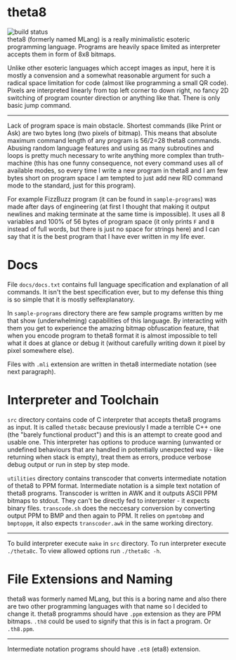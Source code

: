 # theta8
![build status](https://github.com/TheNeverMan/theta8/actions/workflows/c-cpp.yml/badge.svg)  
theta8 (formerly named MLang) is a really minimalistic esoteric programming language. Programs are heavily space limited as interpreter accepts them in form of 8x8 bitmaps.

Unlike other esoteric languages which accept images as input, here it is mostly a convension and a somewhat reasonable argument for such a radical space limitation for code (almost like programming a small QR code). Pixels are interpreted linearly from top left corner to down right, no fancy 2D switching of program counter direction or anything like that. There is only basic jump command.

 ---
Lack of program space is main obstacle. Shortest commands (like Print or Ask) are two bytes long (two pixels of bitmap).
This means that absolute maximum command length of any program is 56/2=28 theta8 commands.
Abusing random language features and using as many subroutines and loops is pretty much necessary to write anything more complex than truth-machine (this has one funny consequence, not every command uses all of available modes, so every time I write a new program in theta8 and I am few bytes short on program space I am tempted to just add new RID command mode to the standard, just for this program).

For example FizzBuzz program (it can be found in `sample-programs`) was made after days of engineering (at first I thought that making it output newlines and making terminate at the same time is impossible).
It uses all 8 variables and 100% of 56 bytes of program space (it only prints `F` and `B` instead of full words, but there is just no space for strings here) and I can say that it is the best program that I have ever written in my life ever.
# Docs
File `docs/docs.txt` contains full language specification and explanation of all commands. It isn't the best specification ever, but to my defense this thing is so simple that it is mostly selfexplanatory.

In `sample-programs` directory there are few sample programs written by me that show (underwhelming) capabilities of this language. By interacting with them you get to experience the amazing bitmap obfuscation feature, that when you encode program to theta8 format it is almost impossible to tell what it does at glance or debug it (without carefully writing down it pixel by pixel somewhere else).

Files with `.mli` extension are written in theta8 intermediate notation (see next paragraph).

# Interpreter and Toolchain
`src` directory contains code of C interpreter that accepts theta8 programs as input. It is called `theta8c` because previously I made a terrible C++ one (the "barely functional product") and this is an attempt to create good and usable one. This interpreter has options to produce warning (unwanted or undefined behaviours that are handled in potentially unexpected way - like returning when stack is empty), treat them as errors, produce verbose debug output or run in step by step mode.

`utilities` directory contains transcoder that converts intermediate notation of theta8 to PPM format. Intermediate notation is a simple text notation of theta8 programs. Transcoder is written in AWK and it outputs ASCII PPM bitmaps to stdout. They can't be directly fed to interpreter - it expects binary files. `transcode.sh` does the neccesary conversion by converting output PPM to BMP and then again to PPM. It relies on `ppmtobmp` and `bmptoppm`, it also expects `transcoder.awk` in the same working directory.

---
To build interpreter execute `make` in `src` directory. To run interpreter execute `./theta8c`. To view allowed options run `./theta8c -h`.

# File Extensions and Naming
theta8 was formerly named MLang, but this is a boring name and also there are two other programming languages with that name so I decided to change it.
theta8 programms should have `.ppm` extension as they are PPM bitmaps. `.th8` could be used to signify that this is in fact a program. Or `.th8.ppm`.

---
Intermediate notation programs should have `.et8` (eta8) extension.
